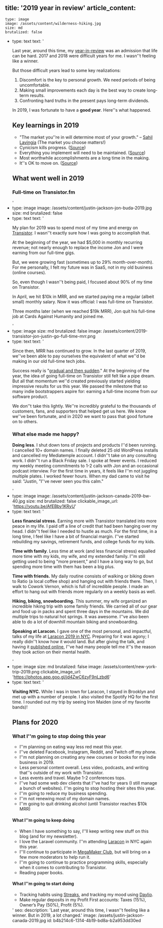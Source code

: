title: '2019 year in review'
article_content:
  -
    type: image
    image: /assets/content/wilderness-hiking.jpg
    size: md
    brutalized: false
  -
    type: text
    text: '<p>Last year, around this time, my <a href="/2018-review">year-in-review</a> was an admission that life can be hard. 2017 and 2018 were difficult years for me. I wasn''t feeling like a winner.</p><p>But those difficult years lead to some key realizations:</p><ol><li>Discomfort is the key to personal growth. We need periods of being uncomfortable.</li><li>Making small improvements each day is the best way to create long-term results.</li><li>Confronting hard truths in the present pays long-term dividends.</li></ol><p>In 2019, I was fortunate to have a <b>good year</b>. Here''s what happened.</p><h2>Key learnings in 2019</h2><ul><li>"The market you''re in will determine most of your growth." – <a href="https://twitter.com/shl/status/1207333860268077058">Sahil Lavingia</a> (The market you choose matters!)</li><li>Cynicism kills progress. (<a href="/cynical">Source</a>)</li><li>Everything you implement will need to be maintained. (<a href="https://twitter.com/mijustin/status/1207691055404965888">Source</a>)</li><li>Most worthwhile accomplishments are a long time in the making. </li><li>It''s OK to move on. (<a href="https://justinjackson.ca/moving-on">Source</a>)</li></ul><h2>What went well in 2019</h2><h3>Full-time on Transistor.fm</h3>'
  -
    type: image
    image: /assets/content/justin-jackson-jon-buda-2019.jpg
    size: md
    brutalized: false
  -
    type: text
    text: '<p>My plan for 2019 was to spend most of my time and energy on <a href="https://transistor.fm/?via=justin">Transistor</a>. I wasn''t exactly sure how I was going to accomplish that.</p><p>At the beginning of the year, we had $5,000 in monthly recurring revenue; not nearly enough to replace the income Jon and I were earning from our full-time gigs.</p><p>But, we were growing fast (sometimes up to 29% month-over-month). For me personally, I felt my future was in SaaS, not in my old business (online courses).</p><p>So, even though I wasn''t being paid, I focused about 90% of my time on Transistor.</p><p>In April, we hit $10k in MRR, and we started paying me a regular (albeit small) monthly salary. Now it was official: I was full-time on Transistor.</p><p>Three months later (when we reached $19k MRR), Jon quit his full-time job at Cards Against Humanity and joined me.</p>'
  -
    type: image
    size: md
    brutalized: false
    image: /assets/content/2019-transistor-jon-justin-go-full-time-mrr.png
  -
    type: text
    text: '<p>Since then, MRR has continued to grow. In the last quarter of 2019, we''ve been able to pay ourselves the equivalent of what we''d be making in our old full-time tech jobs.</p><p>Success really is "<a href="/disney">gradual and then sudden</a>." At the beginning of the year, the idea of going full-time on Transistor still felt like a pipe dream. But all that momentum we''d created previously started yielding impressive results for us this year. We passed the milestone that so many indie bootstrappers aspire for: earning a full-time income from our software product.</p><p>We don''t take this lightly. We''re incredibly grateful to the thousands of customers, fans, and supporters that helped get us here. We know we''ve been fortunate, and in 2020 we want to pass that good fortune on to others.</p><h3>What else made me happy?</h3><p><b>Doing less</b>. I shut down tons of projects and products I''d been running. I cancelled 10+ domain names. I finally deleted 25 old WordPress installs and cancelled my Mediatemple account. I didn''t take on any consulting work. I didn''t run a Black Friday sale. I spoke at fewer events. I reduced my weekly meeting commitments to 1-2 calls with Jon and an occasional podcast interview. For the first time in years, it feels like I''m not juggling multiple plates. I worked fewer hours. When my dad came to visit he said: "Justin, "I''ve never seen you this calm." </p>'
  -
    type: image
    image: /assets/content/justin-jackson-canada-2019-bw-40.jpg
    size: md
    brutalized: false
    clickable_image_url: 'https://youtu.be/AfEBby1KRyU'
  -
    type: text
    text: '<p><b>Less financial stress.</b> Earning more with Transistor translated into more peace in my life. I paid off a line of credit that had been hanging over my head. I didn''t feel like I needed to hustle as much. For the first time, in a long time, I feel like I have a bit of financial margin. I''ve started rebuilding my savings, retirement funds, and college funds for my kids.</p><p><b>Time with family</b>. Less time at work (and less financial stress) equalled more time with my kids, my wife, and my extended family. I''m still getting used to being "more present," and I have a long way to go, but spending more time with them has been a big plus.</p><p><b>Time with friends.</b> My daily routine consists of walking or biking down to Ratio (a local coffee shop) and hanging out with friends there. Then, I walk to Cowork Vernon, which is full of incredible people. I made an effort to hang out with friends more regularly on a weekly basis as well.</p><p><b>Hiking, biking, snowboarding.</b> This summer, my wife organized an incredible hiking trip with some family friends. We carried all of our gear and food up in packs and spent three days in the mountains. We did multiple trips to natural hot springs. It was awesome. I''ve also been able to do a lot of downhill mountain biking and snowboarding.</p><p><b>Speaking at Laracon.</b> I gave one of the most personal, and impactful, talks of my life at <a href="/laracon">Laracon 2019 in NYC</a>. Preparing for it was agony; I really didn''t know how it would land. But after giving the talk, and having it <a href="https://youtu.be/AfEBby1KRyU">published online</a>, I''ve had many people tell me it''s the reason they took action on their mental health.</p>'
  -
    type: image
    size: md
    brutalized: false
    image: /assets/content/new-york-trip-2019.png
    clickable_image_url: 'https://photos.app.goo.gl/jd4ZwC6zyF9nLzbd6'
  -
    type: text
    text: '<p><b>Visiting NYC.</b> While I was in town for Laracon, I stayed in Brooklyn and met up with a number of people. I also visited the Spotify HQ for the first time. I rounded out my trip by seeing Iron Maiden (one of my favorite bands)!</p><h2>Plans for 2020<br></h2><h3>What I''m going to stop doing this year<br></h3><ul><li>I''m planning on eating way less red meat this year.</li><li>I''ve deleted Facebook, Instagram, Reddit, and Twitch off my phone.</li><li>I''m not planning on creating any new courses or books for my indie business in 2019.</li><li>Less personal content overall. Less video, podcasts, and writing that''s outside of my work with Transistor.</li><li>Less events and travel. Maybe 1-2 conferences tops.</li><li>I''ve had some web dev clients that I''ve had for years (I still manage a bunch of websites). I''m going to stop hosting their sites this year.</li><li>I''m going to reduce my business spending.</li><li>I''m not renewing most of my domain names.</li><li>I''m going to quit drinking alcohol (until Transistor reaches $10k MRR)</li></ul><h4>What I''m going to keep doing</h4><ul><li>When I have something to say, I''ll keep writing new stuff on this blog (and for my newsletter).</li><li>I love the Laravel community. I''m attending&nbsp;<a href="https://laracon.us/">Laracon</a>&nbsp;in NYC again this year.</li><li>I''ll continue to participate in&nbsp;<a href="https://megamaker.co/club">MegaMaker Club</a>, but will bring on a few more moderators to help run it.</li><li>I''m going to continue to practice programming skills, especially when it comes to contributing to Transistor.</li><li>Reading paper books.&nbsp;</li></ul><h4>What I''m going to start doing</h4><ul><li>Tracking habits using&nbsp;<a href="https://streaksapp.com/">Streaks</a>, and tracking my mood using&nbsp;<a href="https://daylio.webflow.io/">Daylio</a>.</li><li>Make regular deposits in my Profit First accounts: Taxes (15%), Owner’s Pay (50%), Profit (5%).&nbsp;</li></ul>'
seo:
  description: 'Last year, around this time, I wasn''t feeling like a winner. But in 2019, a lot changed.'
  image: /assets/justin-jackson-canada-2019.jpg
id: b4b214c6-1314-4b19-bd8a-b2a953dd30ed
